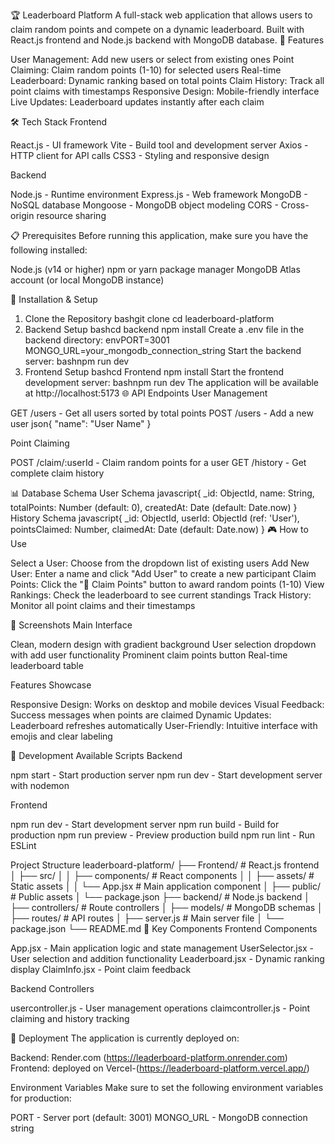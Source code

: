 🏆 Leaderboard Platform
A full-stack web application that allows users to claim random points and compete on a dynamic leaderboard. Built with React.js frontend and Node.js backend with MongoDB database.
🚀 Features

User Management: Add new users or select from existing ones
Point Claiming: Claim random points (1-10) for selected users
Real-time Leaderboard: Dynamic ranking based on total points
Claim History: Track all point claims with timestamps
Responsive Design: Mobile-friendly interface
Live Updates: Leaderboard updates instantly after each claim

🛠️ Tech Stack
Frontend

React.js - UI framework
Vite - Build tool and development server
Axios - HTTP client for API calls
CSS3 - Styling and responsive design

Backend

Node.js - Runtime environment
Express.js - Web framework
MongoDB - NoSQL database
Mongoose - MongoDB object modeling
CORS - Cross-origin resource sharing

📋 Prerequisites
Before running this application, make sure you have the following installed:

Node.js (v14 or higher)
npm or yarn package manager
MongoDB Atlas account (or local MongoDB instance)

🚀 Installation & Setup
1. Clone the Repository
bashgit clone <repository-url>
cd leaderboard-platform
2. Backend Setup
bashcd backend
npm install
Create a .env file in the backend directory:
envPORT=3001
MONGO_URL=your_mongodb_connection_string
Start the backend server:
bashnpm run dev
3. Frontend Setup
bashcd Frontend
npm install
Start the frontend development server:
bashnpm run dev
The application will be available at http://localhost:5173
🌐 API Endpoints
User Management

GET /users - Get all users sorted by total points
POST /users - Add a new user
json{
  "name": "User Name"
}


Point Claiming

POST /claim/:userId - Claim random points for a user
GET /history - Get complete claim history

📊 Database Schema
User Schema
javascript{
  _id: ObjectId,
  name: String,
  totalPoints: Number (default: 0),
  createdAt: Date (default: Date.now)
}
History Schema
javascript{
  _id: ObjectId,
  userId: ObjectId (ref: 'User'),
  pointsClaimed: Number,
  claimedAt: Date (default: Date.now)
}
🎮 How to Use

Select a User: Choose from the dropdown list of existing users
Add New User: Enter a name and click "Add User" to create a new participant
Claim Points: Click the "🎯 Claim Points" button to award random points (1-10)
View Rankings: Check the leaderboard to see current standings
Track History: Monitor all point claims and their timestamps

📱 Screenshots
Main Interface

Clean, modern design with gradient background
User selection dropdown with add user functionality
Prominent claim points button
Real-time leaderboard table

Features Showcase

Responsive Design: Works on desktop and mobile devices
Visual Feedback: Success messages when points are claimed
Dynamic Updates: Leaderboard refreshes automatically
User-Friendly: Intuitive interface with emojis and clear labeling

🔧 Development
Available Scripts
Backend

npm start - Start production server
npm run dev - Start development server with nodemon

Frontend

npm run dev - Start development server
npm run build - Build for production
npm run preview - Preview production build
npm run lint - Run ESLint

Project Structure
leaderboard-platform/
├── Frontend/                 # React.js frontend
│   ├── src/
│   │   ├── components/      # React components
│   │   ├── assets/          # Static assets
│   │   └── App.jsx          # Main application component
│   ├── public/              # Public assets
│   └── package.json
├── backend/                 # Node.js backend
│   ├── controllers/         # Route controllers
│   ├── models/             # MongoDB schemas
│   ├── routes/             # API routes
│   ├── server.js           # Main server file
│   └── package.json
└── README.md
🌟 Key Components
Frontend Components

App.jsx - Main application logic and state management
UserSelector.jsx - User selection and addition functionality
Leaderboard.jsx - Dynamic ranking display
ClaimInfo.jsx - Point claim feedback

Backend Controllers

usercontroller.js - User management operations
claimcontroller.js - Point claiming and history tracking

🚀 Deployment
The application is currently deployed on:

Backend: Render.com (https://leaderboard-platform.onrender.com)
Frontend:  deployed on Vercel-(https://leaderboard-platform.vercel.app/)

Environment Variables
Make sure to set the following environment variables for production:

PORT - Server port (default: 3001)
MONGO_URL - MongoDB connection string
